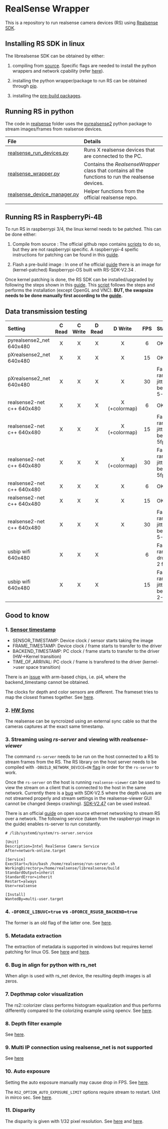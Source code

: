 # RealSense Wrapper

This is a repository to run realsense camera devices (RS) using [Realsense SDK](https://github.com/IntelRealSense/librealsense).

## Installing RS SDK in linux

The librealsense SDK can be obtained by either:
1. compiling from [source](https://github.com/IntelRealSense/librealsense/blob/master/doc/installation.md). Specific flags are needed to install the python wrappers and network cpability (refer [here](docker/realsense/dockerfiles/Dockerfile.Ubuntu20)).

2. installing the python wrapper/package to run RS can be obtained through [pip](https://pypi.org/project/pyrealsense/).

3. installing the [pre-build packages](https://github.com/IntelRealSense/librealsense/blob/master/doc/distribution_linux.md).

## Running RS in python

The code in [realsense](realsense) folder uses the [pyrealsense2](https://pypi.org/project/pyrealsense/) python package to stream images/frames from realsense devices.

| File                                                             | Details                                                                                             |
| :--------------------------------------------------------------- | :-------------------------------------------------------------------------------------------------- |
| [realsense_run_devices.py](rs_py/realsense_run_devices.py)       | Runs X realsense devices that are connected to the PC.                                              |
| [realsense_wrapper.py](rs_py/realsense_wrapper.py)               | Contains the _RealsenseWrapper_ class that contains all the functions to run the realsense devices. |
| [realsense_device_manager.py](rs_py/realsense_device_manager.py) | Helper functions from the official realsense repo.                                                  |
|                                                                  |                                                                                                     |

## Running RS in RaspberryPi-4B

To run RS in raspberrypi 3/4, the linux kernel needs to be patched. This can be done either:

1. Compile from source : The official github repo contains [scripts](https://github.com/IntelRealSense/librealsense/tree/master/scripts) to do so, but they are not raspberrypi specific. A raspberrypi-4 speific instructions for patching can be found in this [guide](https://github.com/NobuoTsukamoto/realsense_examples/blob/master/doc/installation_raspberry_pi_64.md).

2. Flash a pre-build image : In one of he official [guide](https://dev.intelrealsense.com/docs/open-source-ethernet-networking-for-intel-realsense-depth-cameras) there is an image for (kernel-patched) Raspberrypi-OS built with RS-SDK-V2.34 . 

Once kernel patching is done, the RS SDK can be installed/upgraded by following the steps shown in this [guide](https://github.com/datasith/Ai_Demos_RPi/wiki/Raspberry-Pi-4-and-Intel-RealSense-D435). This [script](scripts/install_realsense_pi4.sh) follows the steps and performs the installation (except OpenGL and VNC). **BUT, the swapsize needs to be done manually first according to the [guide](https://github.com/datasith/Ai_Demos_RPi/wiki/Raspberry-Pi-4-and-Intel-RealSense-D435).**

## Data transmission testing

| Setting                    | C Read | C Write | D Read |    D Write    |  FPS  | Status                                 |
| :------------------------- | :----: | :-----: | :----: | :-----------: | :---: | :------------------------------------- |
| pyrealsense2_net 640x480   |   X    |    X    |   X    |       X       |   6   | OK                                     |
| pXrealsense2_net 640x480   |   X    |    X    |   X    |       X       |  15   | OK                                     |
| pXrealsense2_net 640x480   |   X    |    X    |   X    |       X       |  30   | Fail, randomly jitters between 5-15fps |
| realsense2-net c++ 640x480 |   X    |    X    |   X    | X (+colormap) |   6   | OK                                     |
| realsense2-net c++ 640x480 |   X    |    X    |   X    | X (+colormap) |  15   | Fail, randomly jitters between 5fps    |
| realsense2-net c++ 640x480 |   X    |    X    |   X    | X (+colormap) |  30   | Fail, randomly jitters between 5fps    |
| realsense2-net c++ 640x480 |   X    |    X    |   X    |       X       |   6   | OK                                     |
| realsense2-net c++ 640x480 |   X    |    X    |   X    |       X       |  15   | OK                                     |
| realsense2-net c++ 640x480 |   X    |    X    |   X    |       X       |  30   | Fail, randomly jitters between 5-15fps |
| usbip wifi 640x480         |   X    |    X    |   X    |               |   6   | Fail, randomly drops 1-2 frames        |
| usbip wifi 640x480         |   X    |    X    |   X    |               |  15   | Fail, randomly jitters between 2-6fps  |

## Good to know

### 1. [Sensor timestamp](https://github.com/IntelRealSense/librealsense/issues/2188)
- SENSOR_TIMESTAMP: Device clock / sensor starts taking the image
- FRAME_TIMESTAMP: Device clock / frame starts to transfer to the driver
- BACKEND_TIMESTAMP: PC clock / frame starts to transfer to the driver (HW->Kernel transition)
- TIME_OF_ARRIVAL: PC clock / frame is transfered to the driver (kernel->user space transition)

There is an [issue](https://github.com/IntelRealSense/librealsense/issues/7972) with arm-based chips, i.e. pi4, where the backend_timestamp cannot be obtained.

The clocks for depth and color sensors are different. The frameset tries to map the closest frames together. See [here](https://github.com/IntelRealSense/librealsense/issues/1548).

### 2. [HW Sync](https://dev.intelrealsense.com/docs/external-synchronization-of-intel-realsense-depth-cameras)
The realsense can be syncroized using an external sync cable so that the cameras captures at the exact same timestamp.

### 3. Streaming using *rs-server* and viewing with *realsense-viewer*
The command `rs-server` needs to be run on the host connected to a RS to stream frames from the RS. The RS library on the host server needs to be compiled with `-DBUILD_NETWORK_DEVICE=ON` [flag](https://github.com/IntelRealSense/librealsense/issues/7123) in order for the `rs-server` to work.

Once the `rs-server` on the host is running `realsense-viewer` can be used to view the stream on a client that is connected to the host in the same network. Currently there is a [bug](https://github.com/IntelRealSense/librealsense/issues/9971) with SDK-V2.5 where the depth values are not streamed properly and stream settings in the realsense-viewer GUI cannot be changed (keeps crashing). [SDK-V2.47](https://github.com/IntelRealSense/librealsense/releases/tag/v2.47.0https://github.com/IntelRealSense/librealsense/releases/tag/v2.47.0) can be used instead.

There is an official [guide](https://dev.intelrealsense.com/docs/open-source-ethernet-networking-for-intel-realsense-depth-cameras) on open source ethernet networking to stream RS over a network. The following service (taken from the raspberrypi image in the guide) enables rs-server to run constantly.

```
# /lib/systemd/system/rs-server.service

[Unit]
Description=Intel RealSense Camera Service
After=network-online.target

[Service]
ExecStart=/bin/bash /home/realsense/run-server.sh
WorkingDirectory=/home/realsense/librealsense/build
StandardOutput=inherit
StandardError=inherit
Restart=always
User=realsense

[Install]
WantedBy=multi-user.target
```

### 4. `-DFORCE_LIBUVC=true` vs `-DFORCE_RSUSB_BACKEND=true`
The former is an old flag of the latter one. See [here](https://github.com/IntelRealSense/librealsense/issues/7144).

### 5. Metadata extraction
The extraction of metadata is supported in windows but requires kernel patching for linux OS. See [here](https://github.com/IntelRealSense/librealsense/blob/master/doc/frame_metadata.md#os-support) and [here](https://github.com/IntelRealSense/librealsense/issues/7039).

### 6. Bug in align for python with rs_net
When align is used with rs_net device, the resulting depth images is all zeros.

### 7. Depthmap color visualization
The rs2::colorizer class performs histogram equalization and thus performs differently compared to the colorizing example using opencv. See [here](https://github.com/IntelRealSense/librealsense/issues/1310).

### 8. Depth filter example
See [here](https://github.com/IntelRealSense/librealsense/blob/jupyter/notebooks/depth_filters.ipynb). 

### 9. Multi IP connection using realsense_net is not supported
See [here](https://github.com/IntelRealSense/librealsense/issues/6376)

### 10. Auto exposure
Setting the auto exposure manually may cause drop in FPS. See [here](https://github.com/IntelRealSense/librealsense/issues/1957).

The `RS2_OPTION_AUTO_EXPOSURE_LIMIT` options require stream to restart. Unit in mirco sec. See [here](https://intelrealsense.github.io/librealsense/doxygen/rs__option_8h.html).

### 11. Disparity
The disparity is given with 1/32 pixel resolution. See [here](https://github.com/IntelRealSense/librealsense/issues/3039) and [here](https://github.com/IntelRealSense/librealsense/issues/3344).